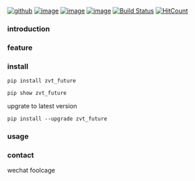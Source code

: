 [![github](https://img.shields.io/github/stars/zvtvz/zvt_future.svg)](https://github.com/zvtvz/zvt_future)
[![image](https://img.shields.io/pypi/v/zvt_future.svg)](https://pypi.org/project/zvt_future/)
[![image](https://img.shields.io/pypi/l/zvt_future.svg)](https://pypi.org/project/zvt_future/)
[![image](https://img.shields.io/pypi/pyversions/zvt_future.svg)](https://pypi.org/project/zvt_future/)
[![Build Status](https://api.travis-ci.org/zvtvz/zvt_future.svg?branch=master)](https://travis-ci.org/zvtvz/zvt_future)
[![HitCount](http://hits.dwyl.com/zvtvz/zvt_future.svg)](http://hits.dwyl.com/zvtvz/zvt_future)

### introduction


### feature

### install
```
pip install zvt_future

pip show zvt_future
```

upgrate to latest version
```
pip install --upgrade zvt_future
```

###  usage

### contact

wechat foolcage